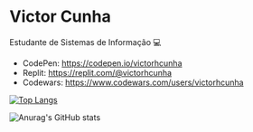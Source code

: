 # Victor Cunha

Estudante de Sistemas de Informação :computer:

- CodePen: https://codepen.io/victorhcunha
- Replit: https://replit.com/@victorhcunha
- Codewars: https://www.codewars.com/users/victorhcunha

[![Top Langs](https://github-readme-stats.vercel.app/api/top-langs/?username=victorhcunha&theme=dark&layout=compact)](https://github.com/anuraghazra/github-readme-stats)

![Anurag's GitHub stats](https://github-readme-stats.vercel.app/api?username=victorhcunha&theme=dark&count_private=true&show_icons=true)
